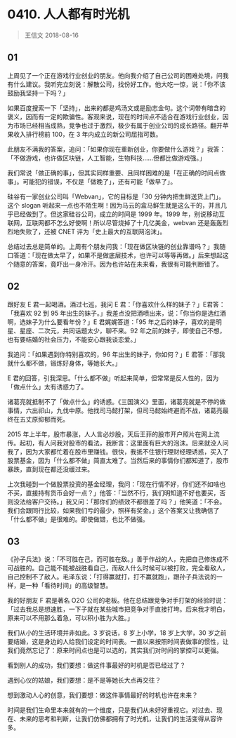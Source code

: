 # 0410. 人人都有时光机
> 王信文
2018-08-16

## 01

上周见了一个正在游戏行业创业的朋友。他向我介绍了自己公司的困难处境，问我有什么建议。我听完立刻说：解散公司，找份好工作。他大吃一惊，说：「你不该鼓励我坚持一下吗？」

如果百度搜索一下「坚持」，出来的都是鸡汤文或是励志金句。这个词带有暗含的褒义，因而有一定的欺骗性。客观来说，现在的时间点不适合在游戏行业创业，因为市场已经相当成熟，竞争也过于激烈，极少有属于创业公司的成长路径。翻开苹果收入排行榜前 100，在 3 年内成立的新公司屈指可数。

此朋友不满我的答案，追问：「如果你现在重新创业，你要做什么游戏？」我答：「不做游戏，也许做区块链，人工智能，生物科技……但都比做游戏强。」

我们常说「做正确的事」，但其实同样重要、且同样困难的是「在正确的时间点做事」。可能犯的错误，不仅是「做晚了」，还有可能「做早了」。

硅谷有一家创业公司叫「Webvan」，它的目标是「30 分钟内把生鲜送货上门」。这个 slogan 听起来一点也不陌生啊！因为马云的盒马鲜生就是这么干的，并且几乎已经做到了。但这家硅谷公司，成立的时间是 1999 年。1999 年，别说移动互联网，互联网都不怎么好使啊！所以尽管烧掉了十几亿美金，webvan 还是轰轰烈烈地失败了，还被 CNET 评为「史上最大的互联网泡沫」。

总结过去总是简单的。上周有个朋友问我：「现在做区块链的创业靠谱吗？」我随口答道：「现在做太早了，如果不是做底层技术，也许可以等等再做。」后来想起这个随意的答案，竟吓出一身冷汗。因为也许站在未来看，我很有可能判断错了。

## 02

跟好友 E 君一起喝酒。酒过七巡，我问 E 君：「你喜欢什么样的妹子？」E君答：「我喜欢 92 到 95 年出生的妹子。」我差点没把酒喷出来，说：「你当你是选红酒啊，选妹子为什么要看年份？」E 君娓娓答道：「95 年之后的妹子，喜欢的是明星、星座、二次元，共同话题太少，聊不来。92 年之前的妹子，即使自己不想，也有要结婚的社会压力，不能安心跟我谈恋爱。」

我追问：「如果遇到你特别喜欢的，96 年出生的妹子，你如何？」E 君答：「那我就什么都不做，锻炼好身体，等她长大。」

E 君的回答，引我深思。「什么都不做」听起来简单，但常常是反人性的，因为「做点什么」太有诱惑力了。

诸葛亮就抵制不了「做点什么」的诱惑。《三国演义》里面，诸葛亮就是不停的做事情，六出祁山，九伐中原。他找司马懿打架，但司马懿始终避而不战，诸葛亮最终在五丈原抑郁而死。

2015 年上半年，股市暴涨，人人言必炒股，天后王菲的股市开户照片在网上流传。起初，有人问我对股市的看法，我断言：这里面有巨大的泡沫。后来就没人问我了，因为大家都忙着在股市里赚钱。很快，我抵不住银行理财经理诱惑，买入了股票基金，因为「什么都不做」简直太难了。当然后来的事情你们都知道了，股市暴跌，直到现在都还没缓过来。

上次我碰到一个做股票投资的基金经理，我问：「现在行情不好，你们还不如啥也不买，直接持有货币会好一点？」他答：「当然不行，我们明知道不好也要买，否则没法给客户交待。」我又问：「那你们的绩效不都很差了吗？」他笑道：「不会。我们会跟同行比较，如果我们亏的最少，照样有奖金。」这个答案又让我确信了「什么都不做」是很难的。即使做错，也比不做强。

## 03

《孙子兵法》说：「不可胜在己，而可胜在敌。」善于作战的人，先把自己修炼成不可战胜的。自己能不能被战胜看自己，而敌人什么时候可以被打败，完全看敌人，自己控制不了敌人。毛泽东说：「打得赢就打，打不赢就跑」，跟孙子兵法说的一样，是一种「看待时间」的高级智慧。

我的好朋友 F 君是著名 O2O 公司的老板。他在总结跟竞争对手打架的经验时说：「过去我总是想速胜，一下子就在某些城市把竞争对手直接打垮。后来我才明白，原来可以不用那么着急，可以积小胜为大胜。」

我们从小的生活环境并非如此。3 岁说话，8 岁上小学，18 岁上大学，30 岁之前要结婚，这是身边的人给我们设定的时间表。一直以来按照时间表做事的惯性，让我们竟然忘记了：原来时间点也是可以选的，其实我们对时间的掌控可以更强。

看到别人的成功，我们要想：做这件事最好的时机是否已经过了？

遇到心仪的姑娘，我们要想：是不是等她长大点再交往？

想到激动人心的创意，我们要想：做这件事情最好的时机也许在未来？

时间是我们生命里本来就有的一个维度，只是我们从未好好重视它。对过去、现在、未来的思考和判断，让我们仿佛都拥有了时光机，让我们的生活变得从容许多。

